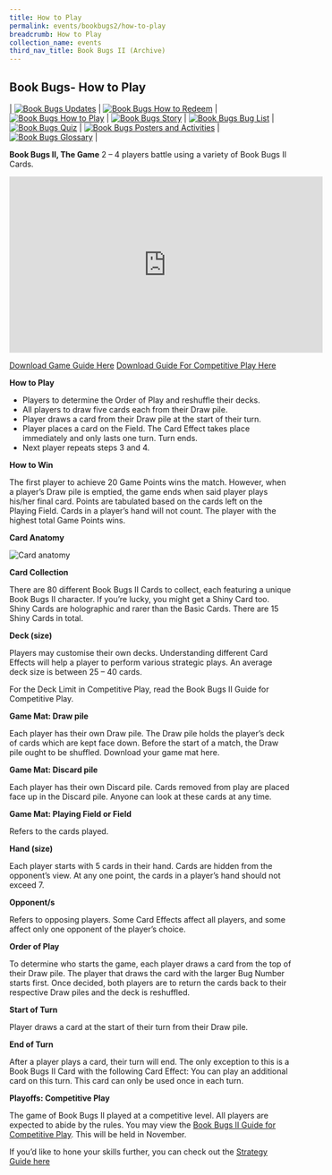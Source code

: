 ```yaml
---
title: How to Play
permalink: events/bookbugs2/how-to-play
breadcrumb: How to Play
collection_name: events
third_nav_title: Book Bugs II (Archive)
---
```



## **Book Bugs- How to Play**

| [![Book Bugs Updates](/images/events/bookbugs/Vikus-Updates.png)](/events/bookbugs2/bookbugs-main) | [![Book Bugs How to Redeem](/images/events/bookbugs/Iyern-GX-How-to-Redeem.png)](/events/bookbugs2/how-to-redeem) | [![Book Bugs How to Play](/images/events/bookbugs/Molder-How-to-Play.png)](/events/bookbugs2/how-to-play) | [![Book Bugs Story](/images/events/bookbugs/Valeria-Story.png)](/events/bookbugs2/story)
| [![Book Bugs Bug List](/images/events/bookbugs/Nym9-Bug-List.png)](/events/bookbugs2/bug-list) | [![Book Bugs Quiz](/images/events/bookbugs/Cybug-Quiz.png)](/events/bookbugs2/quiz) | [![Book Bugs Posters and Activities](/images/events/bookbugs/Book-Bugs-II-dR-Buttons-merigold.png)](/events/bookbugs2/posters-and-activities) | [![Book Bugs Glossary](/images/events/bookbugs/Book-Bugs-II-dR-Buttons-glossary.png)](/events/bookbugs2/glossary) |

**Book Bugs II, The Game**
2 – 4 players battle using a variety of Book Bugs II Cards.

<iframe width="560" height="315" src="https://www.youtube.com/embed/0qha5Ri1diQ" frameborder="0" allow="accelerometer; autoplay; clipboard-write; encrypted-media; gyroscope; picture-in-picture" allowfullscreen></iframe>

[Download Game Guide Here](/images/events/bookbugs/Book-Bugs-II-Game-Guide-v5.pdf)
[Download Guide For Competitive Play Here](/images/events/bookbugs/Book-Bugs-II-Guide-for-Competitive-Play-v3.pdf)

**How to Play**

* Players to determine the Order of Play and reshuffle their decks.
* All players to draw five cards each from their Draw pile.
* Player draws a card from their Draw pile at the start of their turn.
* Player places a card on the Field. The Card Effect takes place immediately and only lasts one turn. Turn ends.
* Next player repeats steps 3 and 4.

**How to Win**

The first player to achieve 20 Game Points wins the match.
However, when a player’s Draw pile is emptied, the game ends when said player plays his/her final card. Points are tabulated based on the cards left on the Playing Field. Cards in a player’s hand will not count. The player with the highest total Game Points wins.

**Card Anatomy**

![Card anatomy](/images/events/bookbugs/card-anatomy.png)

**Card Collection**

There are 80 different Book Bugs II Cards to collect, each featuring a unique Book Bugs II character. If you’re lucky, you might get a Shiny Card too. Shiny Cards are holographic and rarer than the Basic Cards. There are 15 Shiny Cards in total.

**Deck (size)**

Players may customise their own decks. Understanding different Card Effects will help a player to perform various strategic plays. An average deck size is between 25 – 40 cards.

For the Deck Limit in Competitive Play, read the Book Bugs II Guide for Competitive Play.

**Game Mat: Draw pile**

Each player has their own Draw pile. The Draw pile holds the player’s deck of cards which are kept face down. Before the start of a match, the Draw pile ought to be shuffled. Download your game mat here.

**Game Mat: Discard pile**

Each player has their own Discard pile. Cards removed from play are placed face up in the Discard pile. Anyone can look at these cards at any time.

**Game Mat: Playing Field or Field**

Refers to the cards played.

**Hand (size)**

Each player starts with 5 cards in their hand. Cards are hidden from the opponent’s view. At any one point, the cards in a player’s hand should not exceed 7.

**Opponent/s**

Refers to opposing players. Some Card Effects affect all players, and some affect only one opponent of the player’s choice.

**Order of Play**

To determine who starts the game, each player draws a card from the top of their Draw pile. The player that draws the card with the larger Bug Number starts first. Once decided, both players are to return the cards back to their respective Draw piles and the deck is reshuffled.

**Start of Turn**

Player draws a card at the start of their turn from their Draw pile.

**End of Turn**

After a player plays a card, their turn will end. The only exception to this is a Book Bugs II Card with the following Card Effect: You can play an additional card on this turn. This card can only be used once in each turn.

**Playoffs: Competitive Play**

The game of Book Bugs II played at a competitive level. All players are expected to abide by the rules. You may view the [Book Bugs II Guide for Competitive Play](/images/events/bookbugs/Book-Bugs-II-Guide-for-Competitive-Play-v3.pdf). This will be held in November.

If you’d like to hone your skills further, you can check out the [Strategy Guide here](/images/events/bookbugs/Book-Bugs-Strategy-Guide.pdf)
